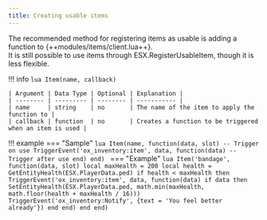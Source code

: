 ```yaml
---
title: Creating usable items
---
```

The recommended method for registering items as usable is adding a function to {++modules/items/client.lua++}.  
It is still possible to use items through ESX.RegisterUsableItem, though it is less flexible.

!!! info
	```lua
    Item(name, callback)
	```

	| Argument | Data Type | Optional | Explanation |
	| -------- | --------- | -------- | ----------- |
	| name     | string    | no       | The name of the item to apply the function to |
	| callback | function  | no       | Creates a function to be triggered when an item is used |

!!! example
	=== "Sample"
		```lua
		Item(name, function(data, slot)
			-- Trigger on use
			TriggerEvent('ox_inventory:item', data, function(data)
				-- Trigger after use
			end)
		end)
		```
	=== "Example"
		```lua
		Item('bandage', function(data, slot)
			local maxHealth = 200
			local health = GetEntityHealth(ESX.PlayerData.ped)
			if health < maxHealth then
				TriggerEvent('ox_inventory:item', data, function(data)
					if data then
						SetEntityHealth(ESX.PlayerData.ped, math.min(maxHealth, math.floor(health + maxHealth / 16)))
						TriggerEvent('ox_inventory:Notify', {text = 'You feel better already'})
					end
				end)
			end
		end)
		```